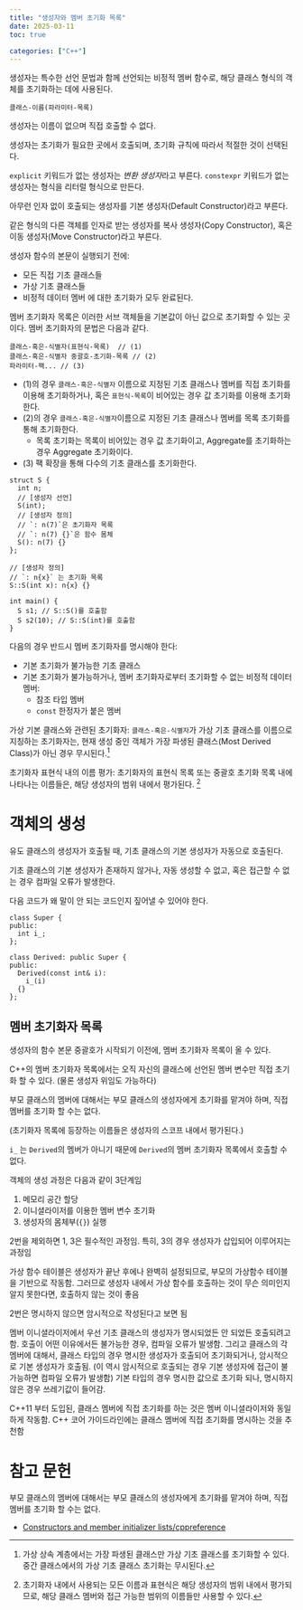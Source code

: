 ```yaml
---
title: "생성자와 멤버 초기화 목록"
date: 2025-03-11
toc: true

categories: ["C++"]
---
```


생성자는 특수한 선언 문법과 함께 선언되는 비정적 멤버 함수로, 해당 클래스 형식의 객체를 초기화하는 데에 사용된다.

```{lineNos=false}
클래스-이름(파라미터-목록)
```

생성자는 이름이 없으며 직접 호출할 수 없다.

생성자는 초기화가 필요한 곳에서 호출되며, 초기화 규칙에 따라서 적절한 것이 선택된다.

`explicit` 키워드가 없는 생성자는 *변환 생성자*라고 부른다. `constexpr` 키워드가 없는 생성자는 형식을 리터럴 형식으로 만든다.

아무런 인자 없이 호출되는 생성자를 기본 생성자(Default Constructor)라고 부른다.

같은 형식의 다른 객체를 인자로 받는 생성자를 복사 생성자(Copy Constructor), 혹은 이동 생성자(Move Constructor)라고 부른다.

생성자 함수의 본문이 실행되기 전에:
* 모든 직접 기초 클래스들
* 가상 기초 클래스들
* 비정적 데이터 멤버
에 대한 초기화가 모두 완료된다.

멤버 초기화자 목록은 이러한 서브 객체들을 기본값이 아닌 값으로 초기화할 수 있는 곳이다. 멤버 초기화자의 문법은 다음과 같다.

```{lineNos=false}
클래스-혹은-식별자(표현식-목록)  // (1)
클래스-혹은-식별자 중괄호-초기화-목록 // (2)
파라미터-팩... // (3)
```
* (1)의 경우 `클래스-혹은-식별자` 이름으로 지정된 기초 클래스나 멤버를 직접 초기화를 이용해 초기화하거나, 혹은 `표현식-목록`이 비어있는 경우 값 초기화를 이용해 초기화 한다.
* (2)의 경우 `클래스-혹은-식별자`이름으로 지정된 기초 클래스나 멤버를 목록 초기화를 통해 초기화한다.
  * 목록 초기화는 목록이 비어있는 경우 값 초기화이고, Aggregate를 초기화하는 경우 Aggregate 초기화이다.
* (3) 팩 확장을 통해 다수의 기초 클래스를 초기화한다.

```cpp{lineNos=false}
struct S {
  int n;
  // [생성자 선언]
  S(int);
  // [생성자 정의]
  // `: n(7)`은 초기화자 목록
  // `: n(7) {}`은 함수 몸체
  S(): n(7) {}
};

// [생성자 정의]
// `: n{x}` 는 초기화 목록
S::S(int x): n{x} {}

int main() {
  S s1; // S::S()를 호출함
  S s2(10); // S::S(int)를 호출함
}
```

다음의 경우 반드시 멤버 초기화자를 명시해야 한다:
* 기본 초기화가 불가능한 기초 클래스
* 기본 초기화가 불가능하거나, 멤버 초기화자로부터 초기화할 수 없는 비정적 데이터 멤버:
  * 참조 타입 멤버
  * `const` 한정자가 붙은 멤버

가상 기본 클래스와 관련된 초기화자:
`클래스-혹은-식별자`가 가상 기초 클래스를 이름으로 지칭하는 초기화자는, 현재 생성 중인 객체가 가장 파생된 클래스(Most Derived Class)가 아닌 경우 무시된다.[^1]

[^1]: 가상 상속 계층에서는 가장 파생된 클래스만 가상 기초 클래스를 초기화할 수 있다. 중간 클래스에서의 가상 기초 클래스 초기화는 무시된다.

초기화자 표현식 내의 이름 평가:
초기화자의 표현식 목록 또는 중괄호 초기화 목록 내에 나타나는 이름들은, 해당 생성자의 범위 내에서 평가된다. [^2]

[^2]: 초기화자 내에서 사용되는 모든 이름과 표현식은 해당 생성자의 범위 내에서 평가되므로, 해당 클래스 멤버와 접근 가능한 범위의 이름들만 사용할 수 있다.

# 객체의 생성

유도 클래스의 생성자가 호출될 때, 기초 클래스의 기본 생성자가 자동으로 호출된다.

기초 클래스의 기본 생성자가 존재하지 않거나, 자동 생성할 수 없고, 혹은 접근할 수 없는 경우 컴파일 오류가 발생한다.

다음 코드가 왜 말이 안 되는 코드인지 짚어낼 수 있어야 한다.

```cpp{lineNos=false}
class Super {
public:
  int i_;
};

class Derived: public Super {
public:
  Derived(const int& i): 
    i_(i) 
  {}
};
```

## 멤버 초기화자 목록

생성자의 함수 본문 중괄호가 시작되기 이전에, 멤버 초기화자 목록이 올 수 있다.


C++의 멤버 초기화자 목록에서는 오직 자신의 클래스에 선언된 멤버 변수만 직접 초기화 할 수 있다. (물론 생성자 위임도 가능하다) 

부모 클래스의 멤버에 대해서는 부모 클래스의 생성자에게 초기화를 맡겨야 하며, 직접 멤버를 초기화 할 수는 없다.

(초기화자 목록에 등장하는 이름들은 생성자의 스코프 내에서 평가된다.)

`i_` 는 `Derived`의 멤버가 아니기 때문에 `Derived`의 멤버 초기화자 목록에서 호출할 수 없다.


객체의 생성 과정은 다음과 같이 3단계임
1. 메모리 공간 할당
2. 이니셜라이저를 이용한 멤버 변수 초기화
3. 생성자의 몸체부(`{}`) 실행

2번을 제외하면 1, 3은 필수적인 과정임.
특히, 3의 경우 생성자가 삽입되어 이루어지는 과정임

가상 함수 테이블은 생성자가 끝난 후에나 완벽히 설정되므로, 부모의 가상함수 테이블을 기반으로 작동함.
그러므로 생성자 내에서 가상 함수를 호출하는 것이 무슨 의미인지 알지 못한다면, 호출하지 않는 것이 좋음

2번은 명시하지 않으면 암시적으로 작성된다고 보면 됨

멤버 이니셜라이저에서 우선 기초 클래스의 생성자가 명시되었든 안 되었든 호출되려고 함. 
호출이 어떤 이유에서든 불가능한 경우, 컴파일 오류가 발생함.
그리고 클래스의 각 멤버에 대해서, 클래스 타입의 경우 명시한 생성자가 호출되어 초기화되거나, 암시적으로 기본 생성자가 호출됨. (이 역시 암시적으로 호출되는 경우 기본 생성자에 접근이 불가능하면 컴파일 오류가 발생함) 기본 타입의 경우 명시한 값으로 초기화 되나, 명시하지 않은 경우 쓰레기값이 들어감.

C++11 부터 도입된, 클래스 멤버에 직접 초기화를 하는 것은 멤버 이니셜라이저와 동일하게 작동함.
C++ 코어 가이드라인에는 클래스 멤버에 직접 초기화를 명시하는 것을 추천함

# 참고 문헌

부모 클래스의 멤버에 대해서는 부모 클래스의 생성자에게 초기화를 맡겨야 하며, 직접 멤버를 초기화 할 수는 없다.

* [Constructors and member initializer lists/cppreference](https://en.cppreference.com/w/cpp/language/constructor)

